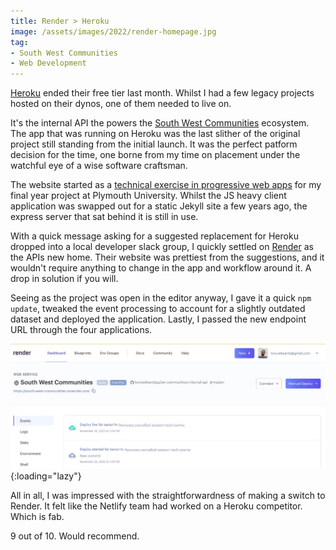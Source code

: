 ```yaml
---
title: Render > Heroku
image: /assets/images/2022/render-homepage.jpg
tag: 
- South West Communities
- Web Development
---
```


[Heroku](https://www.heroku.com/) ended their free tier last month. Whilst I had a few legacy projects hosted on their dynos, one of them needed to live on. 

It's the internal API the powers the [South West Communities](https://southwestcommunities.co.uk) ecosystem. The app that was running on Heroku was the last slither of the original project still standing from the initial launch. It was the perfect patform decision for the time, one borne from my time on placement under the watchful eye of a wise software craftsman.

 The website started as a [technical exercise in progressive web apps](https://github.com/tonyedwardspz/community-events-pwa) for my final year project at Plymouth University. Whilst the JS heavy client application was swapped out for a static Jekyll site a few years ago, the express server that sat behind it is still in use.

With a quick message asking for a suggested replacement for Heroku dropped into a local developer slack group, I quickly settled on [Render](https://render.com/) as the APIs new home. Their website was prettiest from the suggestions, and it wouldn't require anything to change in the app and workflow around it. A drop in solution if you will.

Seeing as the project was open in the editor anyway, I gave it a quick `npm update`, tweaked the event processing to account for a slightly outdated dataset and deployed the application. Lastly, I passed the new endpoint URL through the four applications. 

![Render platform screenshot](/assets/images/2022/render-deploy.jpg "Render platform screenshot"){:loading="lazy"}

All in all, I was impressed with the straightforwardness of making a switch to Render. It felt like the Netlify team had worked on a Heroku competitor. Which is fab.

9 out of 10. Would recommend.
